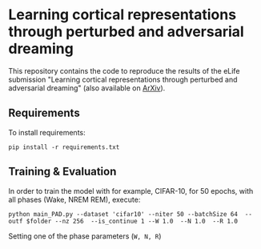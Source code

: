 
# Learning cortical representations through perturbed and adversarial dreaming

This repository contains the code to reproduce the results of the eLife submission "Learning cortical representations through perturbed and adversarial dreaming" (also available on [ArXiv](https://arxiv.org/abs/2109.04261)).

## Requirements 

To install requirements:
 ```
 pip install -r requirements.txt
 
```
## Training & Evaluation 

In order to train the model with for example, CIFAR-10, for 50 epochs, with all phases (Wake, NREM REM), execute: 
```
python main_PAD.py --dataset 'cifar10' --niter 50 --batchSize 64  --outf $folder --nz 256  --is_continue 1 --W 1.0  --N 1.0  --R 1.0 
```

Setting one of the phase parameters (```W, N, R```)
